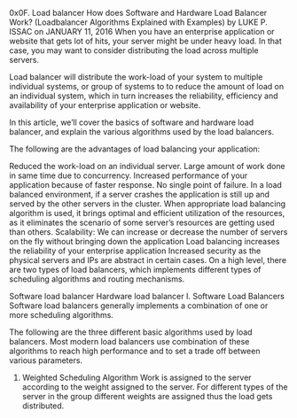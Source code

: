 0x0F. Load balancer
How does Software and Hardware Load Balancer Work? (Loadbalancer Algorithms Explained with Examples)
by LUKE P. ISSAC on JANUARY 11, 2016
When you have an enterprise application or website that gets lot of hits, your server might be under heavy load. In that case, you may want to consider distributing the load across multiple servers.

Load balancer will distribute the work-load of your system to multiple individual systems, or group of systems to to reduce the amount of load on an individual system, which in turn increases the reliability, efficiency and availability of your enterprise application or website.

In this article, we’ll cover the basics of software and hardware load balancer, and explain the various algorithms used by the load balancers.


The following are the advantages of load balancing your application:

Reduced the work-load on an individual server.
Large amount of work done in same time due to concurrency.
Increased performance of your application because of faster response.
No single point of failure. In a load balanced environment, if a server crashes the application is still up and served by the other servers in the cluster.
When appropriate load balancing algorithm is used, it brings optimal and efficient utilization of the resources, as it eliminates the scenario of some server’s resources are getting used than others.
Scalability: We can increase or decrease the number of servers on the fly without bringing down the application
Load balancing increases the reliability of your enterprise application
Increased security as the physical servers and IPs are abstract in certain cases.
On a high level, there are two types of load balancers, which implements different types of scheduling algorithms and routing mechanisms.

Software load balancer
Hardware load balancer
I. Software Load Balancers
Software load balancers generally implements a combination of one or more scheduling algorithms.

The following are the three different basic algorithms used by load balancers. Most modern load balancers use combination of these algorithms to reach high performance and to set a trade off between various parameters.

1. Weighted Scheduling Algorithm
Work is assigned to the server according to the weight assigned to the server. For different types of the server in the group different weights are assigned thus the load gets distributed.


